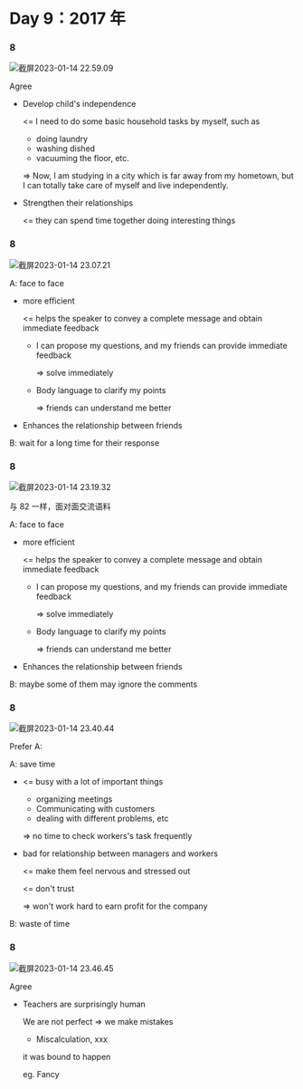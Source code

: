 # Day 9：2017 年

### 8

![截屏2023-01-14 22.59.09](https://xingqiu-tuchuang-1256524210.cos.ap-shanghai.myqcloud.com/3978/%E6%88%AA%E5%B1%8F2023-01-14%2022.59.09.png)

Agree

- Develop child's independence

  <= I need to do some basic household tasks by myself, such as

  - doing laundry
  - washing dished
  - vacuuming the floor, etc.

  => Now, I am studying in a city which is far away from my hometown, but I can totally take care of myself and live independently.

- Strengthen their relationships

  <= they can spend time together doing interesting things

### 8

![截屏2023-01-14 23.07.21](https://xingqiu-tuchuang-1256524210.cos.ap-shanghai.myqcloud.com/3978/%E6%88%AA%E5%B1%8F2023-01-14%2023.07.21.png)

A: face to face

- more efficient

  <= helps the speaker to convey a complete message and obtain immediate feedback

  - I can propose my questions, and my friends can provide immediate feedback

    => solve immediately

  - Body language to clarify my points

    => friends can understand me better

- Enhances the relationship between friends

B: wait for a long time for their response

### 8

![截屏2023-01-14 23.19.32](https://xingqiu-tuchuang-1256524210.cos.ap-shanghai.myqcloud.com/3978/%E6%88%AA%E5%B1%8F2023-01-14%2023.19.32.png)

与 82 一样，面对面交流语料

A: face to face

- more efficient

  <= helps the speaker to convey a complete message and obtain immediate feedback

  - I can propose my questions, and my friends can provide immediate feedback

    => solve immediately

  - Body language to clarify my points

    => friends can understand me better

- Enhances the relationship between friends

B: maybe some of them may ignore the comments

### 8

![截屏2023-01-14 23.40.44](https://xingqiu-tuchuang-1256524210.cos.ap-shanghai.myqcloud.com/3978/%E6%88%AA%E5%B1%8F2023-01-14%2023.40.44.png)

Prefer A:

A: save time

- <= busy with a lot of important things

  - organizing meetings
  - Communicating with customers
  - dealing with different problems, etc

  => no time to check workers's task frequently

- bad for relationship between managers and workers

  <= make them feel nervous and stressed out

  <= don't trust

  => won't work hard to earn profit for the company

B: waste of time

### 8

![截屏2023-01-14 23.46.45](https://xingqiu-tuchuang-1256524210.cos.ap-shanghai.myqcloud.com/3978/%E6%88%AA%E5%B1%8F2023-01-14%2023.46.45.png)

Agree

- Teachers are surprisingly human

  We are not perfect => we make mistakes

  - Miscalculation, xxx

  it was bound to happen

  eg. Fancy
